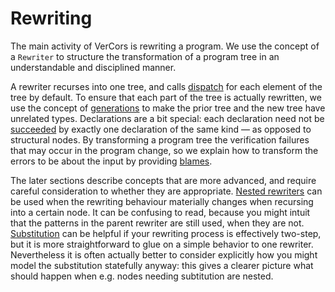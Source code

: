 # Rewriting

The main activity of VerCors is rewriting a program. We use the concept of a `Rewriter` to structure the transformation of a program tree in an understandable and disciplined manner.

A rewriter recurses into one tree, and calls [dispatch](./rw-dispatch.md) for each element of the tree by default. To ensure that each part of the tree is actually rewritten, we use the concept of [generations](./rw-generation.md) to make the prior tree and the new tree have unrelated types. Declarations are a bit special: each declaration need not be [succeeded](./rw-succession.md) by exactly one declaration of the same kind — as opposed to structural nodes. By transforming a program tree the verification failures that may occur in the program change, so we explain how to transform the errors to be about the input by providing [blames](./rw-blame.md).

The later sections describe concepts that are more advanced, and require careful consideration to whether they are appropriate. [Nested rewriters](./rw-nested.md) can be used when the rewriting behaviour materially changes when recursing into a certain node. It can be confusing to read, because you might intuit that the patterns in the parent rewriter are still used, when they are not. [Substitution](./rw-substitution.md) can be helpful if your rewriting process is effectively two-step, but it is more straightforward to glue on a simple behavior to one rewriter. Nevertheless it is often actually better to consider explicitly how you might model the substitution statefully anyway: this gives a clearer picture what should happen when e.g. nodes needing subtitution are nested.